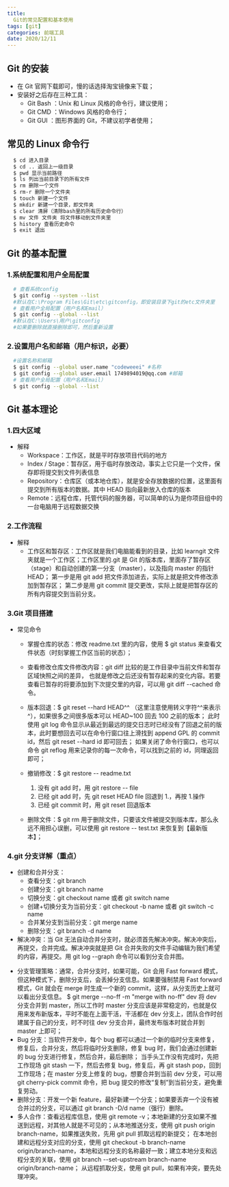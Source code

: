 ```yaml
---
title:
  Git的常见配置和基本使用
tags: [git]
categories: 前端工具
date: 2020/12/11
---
```


## Git 的安装

- 在 Git 官网下载即可，慢的话选择淘宝镜像来下载；
- 安装好之后存在三种工具：
  - Git Bash ：Unix 和 Linux 风格的命令行，建议使用；
  - Git CMD ：Windows 风格的命令行；
  - Git GUI ：图形界面的 Git，不建议初学者使用；

## 常见的 Linux 命令行

```bash
  $ cd 进入目录
  $ cd .. 返回上一级目录
  $ pwd 显示当前路径
  $ ls 列出当前目录下的所有文件
  $ rm 删除一个文件
  $ rm-r 删除一个文件夹
  $ touch 新建一个文件
  $ mkdir 新建一个目录，即文件夹
  $ clear 清屏（清除bash里的所有历史命令行）
  $ mv 文件 文件夹 将文件移动到文件夹里
  $ history 查看历史命令
  $ exit 退出
```

## Git 的基本配置

### 1.系统配置和用户全局配置

```bash
  # 查看系统config
  $ git config --system --list
  #默认在C:\Program Files\Git\etc\gitconfig，即安装目录下git的etc文件夹里
  # 查看用户全局配置（用户名和Email）
  $ git config --global --list
  #默认在C:\Users\用户\gitconfig
  #如果要删除就直接删除即可，然后重新设置
```

### 2.设置用户名和邮箱（用户标识，必要）

```bash
  #设置名称和邮箱
  $ git config --global user.name "codeweeei" #名称
  $ git config --global user.email 1749894019@qq.com #邮箱
  # 查看用户全局配置（用户名和Email）
  $ git config --global --list
```

## Git 基本理论

### 1.四大区域

- 解释
  - Workspace：工作区，就是平时存放项目代码的地方
  - Index / Stage：暂存区，用于临时存放改动，事实上它只是一个文件，保存即将提交到文件列表信息
  - Repository：仓库区（或本地仓库），就是安全存放数据的位置，这里面有提交到所有版本的数据。其中 HEAD 指向最新放入仓库的版本
  - Remote：远程仓库，托管代码的服务器，可以简单的认为是你项目组中的一台电脑用于远程数据交换

### 2.工作流程

- 解释
  - 工作区和暂存区：工作区就是我们电脑能看到的目录，比如 learngit 文件夹就是一个工作区；工作区里的.git 是 Git 的版本库，里面存了暂存区（stage）和自动创建的第一分支（master），以及指向 master 的指针 HEAD；
    第一步是用 git add 把文件添加进去，实际上就是把文件修改添加到暂存区；
    第二步是用 git commit 提交更改，实际上就是把暂存区的所有内容提交到当前分支。

### 3.Git 项目搭建

- 常见命令

  - 掌握仓库的状态：修改 readme.txt 里的内容，使用 $ git status 来查看文件状态（时刻掌握工作区当前的状态）；
  - 查看修改仓库文件修改内容：git diff 比较的是工作目录中当前文件和暂存区域快照之间的差异， 也就是修改之后还没有暂存起来的变化内容。若要查看已暂存的将要添加到下次提交里的内容，可以用 git diff --cached 命令。
  - 版本回退：$ git reset --hard HEAD^^ （这里注意使用转义字符^^来表示^），如果很多之间很多版本可以 HEAD~100 回去 100 之前的版本；
    此时使用 git log 命令显示从最近到最远的提交日志时已经没有了回退之前的版本，此时要想回去可以在命令行窗口往上滑找到 append GPL 的 commit id，然后 git reset --hard id 即可回去；
    如果关闭了命令行窗口，也可以命令 git reflog 用来记录你的每一次命令，可以找到之前的 id，同理返回即可；

  - 撤销修改：$ git restore -- readme.txt
    1. 没有 git add 时，用 git restore -- file
    2. 已经 git add 时，先 git reset HEAD file 回退到 1.，再按 1.操作
    3. 已经 git commit 时，用 git reset 回退版本
  - 删除文件：$ git rm 用于删除文件，只要该文件被提交到版本库，那么永远不用担心误删，可以使用 git restore -- test.txt 来恢复到【最新版本】；

### 4.git 分支详解（重点）

- 创建和合并分支：
  - 查看分支：git branch
  - 创建分支：git branch name
  - 切换分支：git checkout name 或者 git switch name
  - 创建+切换分支为当前分支：git checkout -b name 或者 git switch -c name
  - 合并某分支到当前分支：git merge name
  - 删除分支：git branch -d name
- 解决冲突：当 Git 无法自动合并分支时，就必须首先解决冲突。解决冲突后，再提交，合并完成。解决冲突就是把 Git 合并失败的文件手动编辑为我们希望的内容，再提交。用 git log --graph 命令可以看到分支合并图。

* 分支管理策略：通常，合并分支时，如果可能，Git 会用 Fast forward 模式，但这种模式下，删除分支后，会丢掉分支信息。如果要强制禁用 Fast forward 模式，Git 就会在 merge 时生成一个新的 commit，这样，从分支历史上就可以看出分支信息。
  $ git merge --no-ff -m "merge with no-ff" dev 将 dev 分支合并到 master，所以工作时 master 分支应该是非常稳定的，也就是仅用来发布新版本，平时不能在上面干活，干活都在 dev 分支上，团队合作时创建属于自己的分支，时不时往 dev 分支合并，最终发布版本时就合并到 master 上即可；
* Bug 分支：当软件开发中，每个 bug 都可以通过一个新的临时分支来修复，修复后，合并分支，然后将临时分支删除，修复 bug 时，我们会通过创建新的 bug 分支进行修复，然后合并，最后删除；
  当手头工作没有完成时，先把工作现场 git stash 一下，然后去修复 bug，修复后，再 git stash pop，回到工作现场；在 master 分支上修复的 bug，想要合并到当前 dev 分支，可以用 git cherry-pick commit 命令，把 bug 提交的修改“复制”到当前分支，避免重复劳动。
* 删除分支：开发一个新 feature，最好新建一个分支；如果要丢弃一个没有被合并过的分支，可以通过 git branch -D/d name（强行）删除。
* 多人合作：查看远程库信息，使用 git remote -v；本地新建的分支如果不推送到远程，对其他人就是不可见的；从本地推送分支，使用 git push origin branch-name，如果推送失败，先用 git pull 抓取远程的新提交；
  在本地创建和远程分支对应的分支，使用 git checkout -b branch-name origin/branch-name，本地和远程分支的名称最好一致；建立本地分支和远程分支的关联，使用 git branch --set-upstream branch-name origin/branch-name；
  从远程抓取分支，使用 git pull，如果有冲突，要先处理冲突。

